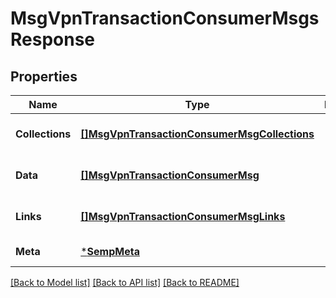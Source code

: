 # MsgVpnTransactionConsumerMsgsResponse

## Properties
Name | Type | Description | Notes
------------ | ------------- | ------------- | -------------
**Collections** | [**[]MsgVpnTransactionConsumerMsgCollections**](MsgVpnTransactionConsumerMsgCollections.md) |  | [optional] [default to null]
**Data** | [**[]MsgVpnTransactionConsumerMsg**](MsgVpnTransactionConsumerMsg.md) |  | [optional] [default to null]
**Links** | [**[]MsgVpnTransactionConsumerMsgLinks**](MsgVpnTransactionConsumerMsgLinks.md) |  | [optional] [default to null]
**Meta** | [***SempMeta**](SempMeta.md) |  | [default to null]

[[Back to Model list]](../README.md#documentation-for-models) [[Back to API list]](../README.md#documentation-for-api-endpoints) [[Back to README]](../README.md)


